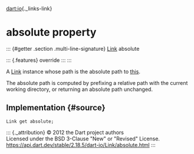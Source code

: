 [dart:io](../../dart-io/dart-io-library){._links-link}

absolute property
=================

::: {#getter .section .multi-line-signature}
[Link](../link-class) absolute

::: {.features}
override
:::
:::

A [Link](../link-class) instance whose path is the absolute path to
[this](../link-class).

The absolute path is computed by prefixing a relative path with the
current working directory, or returning an absolute path unchanged.

Implementation {#source}
--------------

``` {.language-dart data-language="dart"}
Link get absolute;
```

::: {._attribution}
© 2012 the Dart project authors\
Licensed under the BSD 3-Clause \"New\" or \"Revised\" License.\
<https://api.dart.dev/stable/2.18.5/dart-io/Link/absolute.html>
:::
